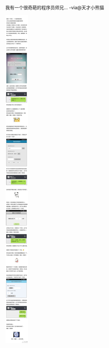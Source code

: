



我有一个很奇葩的程序员师兄… -via@天才小熊猫

![a4ba121e56c94753ae4cd2215b4c563a.jpg](https://raw.githubusercontent.com/wxlzmt/cdn1/master/ext/qw/groups/40046/a4ba121e56c94753ae4cd2215b4c563a.jpg)




